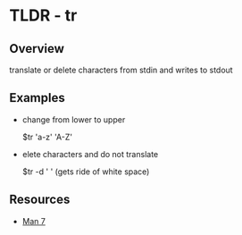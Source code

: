 TLDR - tr
=========

Overview
--------

translate or delete characters from stdin and writes to stdout

Examples
--------

- change from lower to upper 

    $tr 'a-z' 'A-Z'

- elete characters and do not translate

    $tr -d ' ' (gets ride of white space) 

Resources
---------

- [Man 7](http://man7.org/linux/man-pages/man1/tr.t.html)
